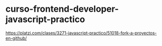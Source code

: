 # curso-frontend-developer-javascript-practico
https://platzi.com/clases/3271-javascript-practico/51018-fork-a-proyectos-en-github/
